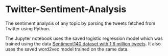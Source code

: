 # Twitter-Sentiment-Analysis
The sentiment analysis of any topic by parsing the tweets fetched from Twitter using Python.

The Jupyter notebook uses the saved logistic regression model which was trained using the data  [Sentiment140 dataset with 1.6 million tweets](https://www.kaggle.com/kazanova/sentiment140). It also uses the saved word2vec model trained on the same data.
